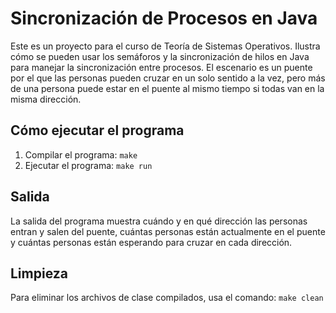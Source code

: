 # Sincronización de Procesos en Java

Este es un proyecto para el curso de Teoría de Sistemas Operativos. Ilustra cómo se pueden usar los semáforos y la sincronización de hilos en Java para manejar la sincronización entre procesos. El escenario es un puente por el que las personas pueden cruzar en un solo sentido a la vez, pero más de una persona puede estar en el puente al mismo tiempo si todas van en la misma dirección.

## Cómo ejecutar el programa

1. Compilar el programa: `make`
2. Ejecutar el programa: `make run`

## Salida

La salida del programa muestra cuándo y en qué dirección las personas entran y salen del puente, cuántas personas están actualmente en el puente y cuántas personas están esperando para cruzar en cada dirección.

## Limpieza

Para eliminar los archivos de clase compilados, usa el comando: `make clean`
